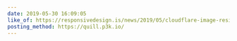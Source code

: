 ```yaml
---
date: 2019-05-30 16:09:05
like_of: https://responsivedesign.is/news/2019/05/cloudflare-image-resizing-simplifying-optimal-image-delivery/
posting_method: https://quill.p3k.io/
---
```

